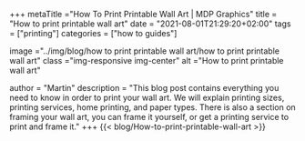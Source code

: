 +++
metaTitle ="How To Print Printable Wall Art | MDP Graphics"
title = "How to print printable wall art"
date = "2021-08-01T21:29:20+02:00"
tags = ["printing"]
categories = ["how to guides"]

image ="../img/blog/how to print printable wall art/how to print printable wall art"
class ="img-responsive img-center"
alt ="How to print printable wall art"

author = "Martin"
description = "This blog post contains everything you need to know in order to print your wall art. We will explain printing sizes, printing services, home printing, and paper types. There is also a section on framing your wall art, you can frame it yourself, or get a printing service to print and frame it."
+++
{{< blog/How-to-print-printable-wall-art >}}